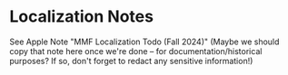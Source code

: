 # Localization Notes

See Apple Note "MMF Localization Todo (Fall 2024)"
    (Maybe we should copy that note here once we're done – for documentation/historical purposes? If so, don't forget to redact any sensitive information!)
